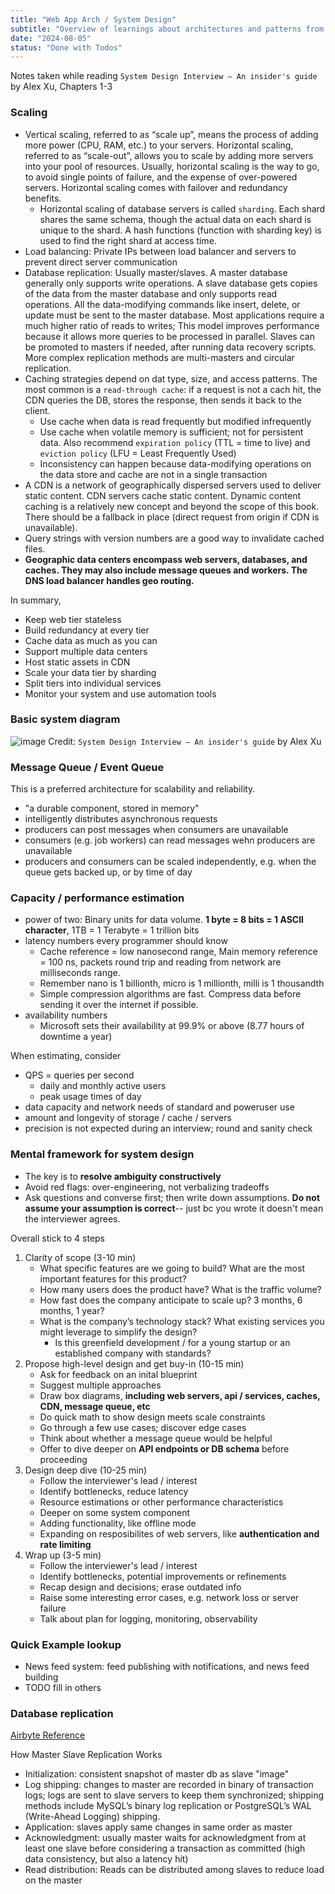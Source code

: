 ```yaml
---
title: "Web App Arch / System Design"
subtitle: "Overview of learnings about architectures and patterns from books like System Design Interview Insiders Vol 1"
date: "2024-08-05"
status: "Done with Todos"
---
```


Notes taken while reading `System Design Interview – An insider's guide` by Alex Xu, Chapters 1-3

### Scaling

- Vertical scaling, referred to as “scale up”, means the process of adding more power (CPU, RAM, etc.) to your servers. Horizontal scaling, referred to as “scale-out”, allows you to scale by adding more servers into your pool of resources. Usually, horizontal scaling is the way to go, to avoid single points of failure, and the expense of over-powered servers. Horizontal scaling comes with failover and redundancy benefits.
  - Horizontal scaling of database servers is called `sharding`. Each shard shares the same schema, though the actual data on each shard is unique to the shard. A hash functions (function with sharding key) is used to find the right shard at access time.
- Load balancing: Private IPs between load balancer and servers to prevent direct server communication
- Database replication: Usually master/slaves. A master database generally only supports write operations. A slave database gets copies of the data from the master database and only supports read operations. All the data-modifying commands like insert, delete, or update must be sent to the master database. Most applications require a much higher ratio of reads to writes; This model improves performance because it allows more queries to be processed in parallel. Slaves can be promoted to masters if needed, after running data recovery scripts. More complex replication methods are multi-masters and circular replication.
- Caching strategies depend on dat type, size, and access patterns. The most common is a `read-through cache`: if a request is not a cach hit, the CDN queries the DB, stores the response, then sends it back to the client.
  - Use cache when data is read frequently but modified infrequently
  - Use cache when volatile memory is sufficient; not for persistent data. Also recommend `expiration policy` (TTL = time to live) and `eviction policy` (LFU = Least Frequently Used)
  - Inconsistency can happen because data-modifying operations on the data store and cache are not in a single transaction
- A CDN is a network of geographically dispersed servers used to deliver static content. CDN servers cache static content. Dynamic content caching is a relatively new concept and beyond the scope of this book. There should be a fallback in place (direct request from origin if CDN is unavailable).
- Query strings with version numbers are a good way to invalidate cached files.
- **Geographic data centers encompass web servers, databases, and caches. They may also include message queues and workers. The DNS load balancer handles geo routing.**

In summary,

- Keep web tier stateless
- Build redundancy at every tier
- Cache data as much as you can
- Support multiple data centers
- Host static assets in CDN
- Scale your data tier by sharding
- Split tiers into individual services
- Monitor your system and use automation tools

### Basic system diagram

![image](/images/arch-diagram.png)
Credit: `System Design Interview – An insider's guide` by Alex Xu

### Message Queue / Event Queue

This is a preferred architecture for scalability and reliability.

- "a durable component, stored in memory"
- intelligently distributes asynchronous requests
- producers can post messages when consumers are unavailable
- consumers (e.g. job workers) can read messages wehn producers are unavailable
- producers and consumers can be scaled independently, e.g. when the queue gets backed up, or by time of day

### Capacity / performance estimation

- power of two: Binary units for data volume. **1 byte = 8 bits = 1 ASCII character**, 1TB = 1 Terabyte = 1 trillion bits
- latency numbers every programmer should know
  - Cache reference = low nanosecond range, Main memory reference = 100 ns, packets round trip and reading from network are milliseconds range.
  - Remember nano is 1 billionth, micro is 1 millionth, milli is 1 thousandth
  - Simple compression algorithms are fast. Compress data before sending it over the internet if possible.
- availability numbers
  - Microsoft sets their availability at 99.9% or above (8.77 hours of downtime a year)

When estimating, consider

- QPS = queries per second
  - daily and monthly active users
  - peak usage times of day
- data capacity and network needs of standard and poweruser use
- amount and longevity of storage / cache / servers
- precision is not expected during an interview; round and sanity check

### Mental framework for system design

- The key is to **resolve ambiguity constructively**
- Avoid red flags: over-engineering, not verbalizing tradeoffs
- Ask questions and converse first; then write down assumptions. **Do not assume your assumption is correct**-- just bc you wrote it doesn't mean the interviewer agrees.

Overall stick to 4 steps

1. Clarity of scope (3-10 min)
   - What specific features are we going to build? What are the most important features for this product?
   - How many users does the product have? What is the traffic volume?
   - How fast does the company anticipate to scale up? 3 months, 6 months, 1 year?
   - What is the company’s technology stack? What existing services you might leverage to simplify the design?
     - Is this greenfield development / for a young startup or an established company with standards?
2. Propose high-level design and get buy-in (10-15 min)
   - Ask for feedback on an inital blueprint
   - Suggest multiple approaches
   - Draw box diagrams, **including web servers, api / services, caches, CDN, message queue, etc**
   - Do quick math to show design meets scale constraints
   - Go through a few use cases; discover edge cases
   - Think about whether a message queue would be helpful
   - Offer to dive deeper on **API endpoints or DB schema** before proceeding
3. Design deep dive (10-25 min)
   - Follow the interviewer's lead / interest
   - Identify bottlenecks, reduce latency
   - Resource estimations or other performance characteristics
   - Deeper on some system component
   - Adding functionality, like offline mode
   - Expanding on resposibilites of web servers, like **authentication and rate limiting**
4. Wrap up (3-5 min)
   - Follow the interviewer's lead / interest
   - Identify bottlenecks, potential improvements or refinements
   - Recap design and decisions; erase outdated info
   - Raise some interesting error cases, e.g. network loss or server failure
   - Talk about plan for logging, monitoring, observability

### Quick Example lookup

- News feed system: feed publishing with notifications, and news feed building
- TODO fill in others

### Database replication

[Airbyte Reference](https://airbyte.com/data-engineering-resources/master-slave-replication)

How Master Slave Replication Works
- Initialization: consistent snapshot of master db as slave "image"
- Log shipping: changes to master are recorded in binary of transaction logs; logs are sent to slave servers to keep them synchronized; shipping methods include MySQL’s binary log replication or PostgreSQL’s WAL (Write-Ahead Logging) shipping.
- Application: slaves apply same changes in same order as master
- Acknowledgment: usually master waits for acknowledgment from at least one slave before considering a transaction as committed (high data consistency, but also a latency hit)
- Read distribution: Reads can be distributed among slaves to reduce load on the master